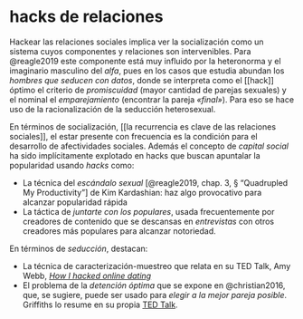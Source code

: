 # hacks de relaciones
Hackear las relaciones sociales implica ver la socialización como un sistema cuyos componentes y relaciones son intervenibles. Para @reagle2019 este componente está muy influido por la heteronorma y el imaginario masculino del *alfa*, pues en los casos que estudia abundan los *hombres que seducen con datos*, donde se interpreta como el [[hack]] óptimo el criterio de *promiscuidad* (mayor cantidad de parejas sexuales) y el nominal el *emparejamiento* (encontrar la pareja *«final»*). Para eso se hace uso de la racionalización de la seducción heterosexual.

En términos de socialización, [[la recurrencia es clave de las relaciones sociales]], el estar presente con frecuencia es la condición para el desarrollo de afectividades sociales. Además el concepto de *capital social* ha sido implícitamente explotado en hacks que buscan apuntalar la popularidad usando *hacks* como:

- La técnica del *escándalo sexual* [@reagle2019, chap. 3, § “Quadrupled My Productivity”] de Kim Kardashian: haz algo provocativo para alcanzar popularidad rápida
- La táctica de *juntarte con los populares*, usada frecuentemente por creadores de contenido que se descansas en *entrevistas* con otros creadores más populares para alcanzar notoriedad.

En términos de *seducción*, destacan:

- La técnica de caracterización-muestreo que relata en su TED Talk, Amy Webb, [*How I hacked online dating*](https://www.ted.com/talks/amy_webb_how_i_hacked_online_dating)
- El problema de la *detención óptima* que se expone en @christian2016, que, se sugiere, puede ser usado para *elegir a la mejor pareja posible*. Griffiths lo resume en su propia [TED Talk](https://youtu.be/lOhL-XUQPFE).